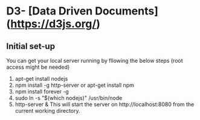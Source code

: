 # D3- [Data Driven Documents] (https://d3js.org/)

## Initial set-up

You can get your local server running by fllowing the below steps (root access might be needed)
1. apt-get install nodejs
2. npm install -g http-server or apt-get install npm
3. npm install forever -g
4. sudo ln -s "$(which nodejs)" /usr/bin/node
5. http-server & 
This will start the server on http://localhost:8080 from the current working directory.


